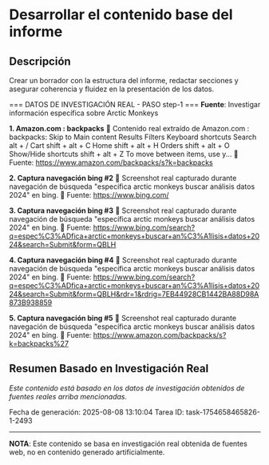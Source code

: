 # Desarrollar el contenido base del informe

## Descripción
Crear un borrador con la estructura del informe, redactar secciones y asegurar coherencia y fluidez en la presentación de los datos.



=== DATOS DE INVESTIGACIÓN REAL - PASO step-1 ===
**Fuente**: Investigar información específica sobre Arctic Monkeys


**1. Amazon.com : backpacks**
   📄 Contenido real extraído de Amazon.com : backpacks: Skip to Main content Results Filters Keyboard shortcuts Search alt + / Cart shift + alt + C Home shift + alt + H Orders shift + alt + O Show/Hide shortcuts shift + alt + Z To move between items, use y...
   🔗 Fuente: https://www.amazon.com/backpacks/s?k=backpacks


**2. Captura navegación bing #2**
   📄 Screenshot real capturado durante navegación de búsqueda "específica arctic monkeys buscar análisis datos 2024" en bing.
   🔗 Fuente: https://www.bing.com/


**3. Captura navegación bing #3**
   📄 Screenshot real capturado durante navegación de búsqueda "específica arctic monkeys buscar análisis datos 2024" en bing.
   🔗 Fuente: https://www.bing.com/search?q=espec%C3%ADfica+arctic+monkeys+buscar+an%C3%A1lisis+datos+2024&search=Submit&form=QBLH


**4. Captura navegación bing #4**
   📄 Screenshot real capturado durante navegación de búsqueda "específica arctic monkeys buscar análisis datos 2024" en bing.
   🔗 Fuente: https://www.bing.com/search?q=espec%C3%ADfica+arctic+monkeys+buscar+an%C3%A1lisis+datos+2024&search=Submit&form=QBLH&rdr=1&rdrig=7EB44928CB1442BA88D98A873B938859


**5. Captura navegación bing #5**
   📄 Screenshot real capturado durante navegación de búsqueda "específica arctic monkeys buscar análisis datos 2024" en bing.
   🔗 Fuente: https://www.amazon.com/backpacks/s?k=backpacks%27



## Resumen Basado en Investigación Real
*Este contenido está basado en los datos de investigación obtenidos de fuentes reales arriba mencionadas.*

Fecha de generación: 2025-08-08 13:10:04
Tarea ID: task-1754658465826-1-2493

---
**NOTA**: Este contenido se basa en investigación real obtenida de fuentes web, no en contenido generado artificialmente.
